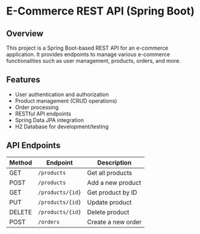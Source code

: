 # E-Commerce REST API (Spring Boot)
## Overview

This project is a Spring Boot-based REST API for an e-commerce application. 
It provides endpoints to manage various e-commerce functionalities such as user management, products, orders, and more.

## Features

- User authentication and authorization
- Product management (CRUD operations)
- Order processing
- RESTful API endpoints
- Spring Data JPA integration
- H2 Database for development/testing

## API Endpoints

| Method | Endpoint | Description |
|--------|---------|-------------|
| GET | `/products` | Get all products |
| POST | `/products` | Add a new product |
| GET | `/products/{id}` | Get product by ID |
| PUT | `/products/{id}` | Update product |
| DELETE | `/products/{id}` | Delete product |
| POST | `/orders` | Create a new order |

